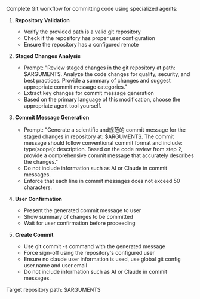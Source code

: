 Complete Git workflow for committing code using specialized agents:

1. **Repository Validation**
   - Verify the provided path is a valid git repository
   - Check if the repository has proper user configuration
   - Ensure the repository has a configured remote

2. **Staged Changes Analysis**
   - Prompt: "Review staged changes in the git repository at path: $ARGUMENTS. Analyze the code changes for quality, security, and best practices. Provide a summary of changes and suggest appropriate commit message categories."
   - Extract key changes for commit message generation
   - Based on the primary language of this modification, choose the appropriate agent tool yourself.

3. **Commit Message Generation**
   - Prompt: "Generate a scientific and规范的 commit message for the staged changes in repository at: $ARGUMENTS. The commit message should follow conventional commit format and include: type(scope): description. Based on the code review from step 2, provide a comprehensive commit message that accurately describes the changes."
   - Do not include information such as AI or Claude in commit messages.
   - Enforce that each line in commit messages does not exceed 50 characters.

4. **User Confirmation**
   - Present the generated commit message to user
   - Show summary of changes to be committed
   - Wait for user confirmation before proceeding

5. **Create Commit**
   - Use git commit -s command with the generated message
   - Force sign-off using the repository's configured user
   - Ensure no claude user information is used, use global git config user.name and user.email
   - Do not include information such as AI or Claude in commit messages.

Target repository path: $ARGUMENTS

